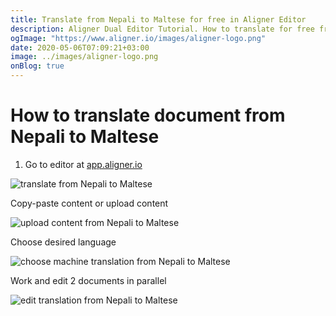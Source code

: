 ```yaml
---
title: Translate from Nepali to Maltese for free in Aligner Editor
description: Aligner Dual Editor Tutorial. How to translate for free from Nepali to Maltese. Aligner is multilingual document management platform. 
ogImage: "https://www.aligner.io/images/aligner-logo.png"
date: 2020-05-06T07:09:21+03:00
image: ../images/aligner-logo.png
onBlog: true
---
```


# How to translate document from Nepali to Maltese

1. Go to editor at [app.aligner.io](https://app.aligner.io "Aligner App web page")

![translate from Nepali to Maltese](../aligner-blank-editor.png "translate from Nepali to Maltese")

Copy-paste content or upload content

![upload content from Nepali to Maltese](../aligner-uploaded-document.png "upload content from Nepali to Maltese")

Choose desired language

![choose machine translation from Nepali to Maltese](../aligner-language-dropdown.png "choose machine translation from Nepali to Maltese")

Work and edit 2 documents in parallel

![edit translation from Nepali to Maltese](../aligner-double-sitded-editor.png "edit translation from Nepali to Maltese")

